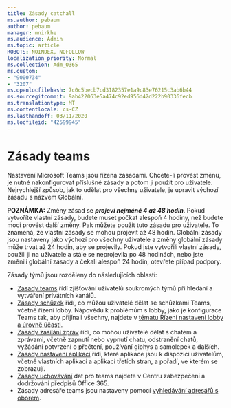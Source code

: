 ```yaml
---
title: Zásady catchall
ms.author: pebaum
author: pebaum
manager: mnirkhe
ms.audience: Admin
ms.topic: article
ROBOTS: NOINDEX, NOFOLLOW
localization_priority: Normal
ms.collection: Adm_O365
ms.custom:
- "9000734"
- "3207"
ms.openlocfilehash: 7c0c5becb7cd3182357e1a9c83e76215c3ab6b44
ms.sourcegitcommit: 9ab422063e5a474c92ed956d42d222b90336fecb
ms.translationtype: MT
ms.contentlocale: cs-CZ
ms.lasthandoff: 03/11/2020
ms.locfileid: "42599945"
---
```

# <a name="teams-policies"></a>Zásady teams

Nastavení Microsoft Teams jsou řízena zásadami. Chcete-li provést změnu, je nutné nakonfigurovat příslušné zásady a potom ji použít pro uživatele. Nejrychlejší způsob, jak to udělat pro všechny uživatele, je upravit výchozí zásadu s názvem Globální. 

**POZNÁMKA:** Změny zásad se ***projeví nejméně 4 až 48 hodin***. Pokud vytvoříte vlastní zásady, budete muset počkat alespoň 4 hodiny, než budete moci provést další změny. Pak můžete použít tuto zásadu pro uživatele. To znamená, že vlastní zásady se mohou projevit až 48 hodin. Globální zásady jsou nastaveny jako výchozí pro všechny uživatele a změny globální zásady může trvat až 24 hodin, aby se projevily. Pokud jste vytvořili vlastní zásady, použili ji na uživatele a stále se neprojevila po 48 hodinách, nebo jste změnili globální zásady a čekali alespoň 24 hodin, otevřete případ podpory.

Zásady týmů jsou rozděleny do následujících oblastí:

- [Zásady teams](https://docs.microsoft.com/MicrosoftTeams/teams-policies) řídí zjišťování uživatelů soukromých týmů při hledání a vytváření privátních kanálů.  
- [Zásady schůzek](https://docs.microsoft.com/microsoftteams/meeting-policies-in-teams) řídí, co můžou uživatelé dělat se schůzkami Teams, včetně řízení lobby. Nápovědu k problémům s lobby, jako je konfigurace Teams tak, aby přijínali všechny, najdete v [tématu Řízení nastavení lobby a úrovně účasti](https://docs.microsoft.com/alchemyinsights/bypass-lobby).
- [Zásady zasílání zpráv](https://docs.microsoft.com/microsoftteams/messaging-policies-in-teams) řídí, co mohou uživatelé dělat s chatem a zprávami, včetně zapnutí nebo vypnutí chatu, odstranění chatů, vyžádání potvrzení o přečtení, používání giphys a samolepek a dalších.
- [Zásady nastavení aplikací](https://docs.microsoft.com/MicrosoftTeams/teams-app-setup-policies) řídí, které aplikace jsou k dispozici uživatelům, včetně vlastních aplikací a aplikací třetích stran, a pořadí, ve kterém se zobrazují.  
- [Zásady uchovávání](https://docs.microsoft.com/microsoftteams/retention-policies) dat pro teams najdete v Centru zabezpečení a dodržování předpisů Office 365.
- Zásady adresáře teams jsou nastaveny pomocí [vyhledávání adresářů s oborem](https://docs.microsoft.com/MicrosoftTeams/teams-scoped-directory-search).